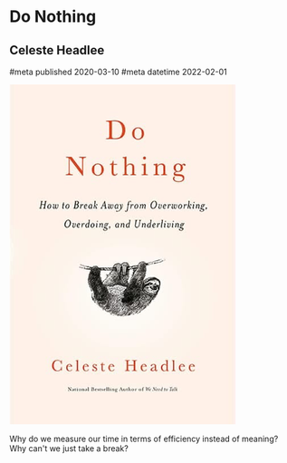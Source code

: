 # Do Nothing
## Celeste Headlee
#meta published 2020-03-10
#meta datetime 2022-02-01

![Do Nothing: How to Break Away from Overworking, Overdoing, and Underliving](covers/do-nothing.png)

Why do we measure our time in terms of efficiency instead of meaning? Why can't we just take a break?